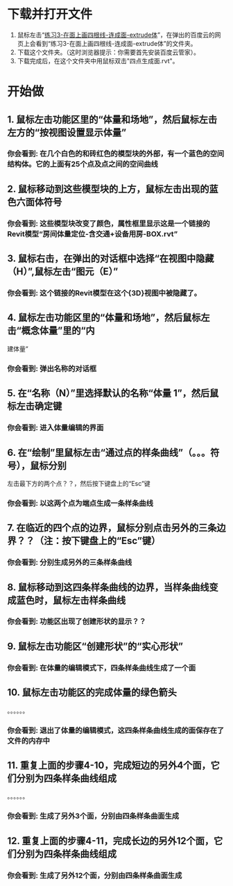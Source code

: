 # 下载并打开文件

1. 鼠标左击“[练习3-在面上画四根线-连成面-extrude体](http://pan.baidu.com/s/1ntPuC2l)”，在弹出的百度云的网页上会看到“练习3-在面上画四根线-连成面-extrude体”的文件夹。
2. 下载这个文件夹。（这时浏览器提示：你需要首先安装百度云管家）。
3. 下载完成后，在这个文件夹中用鼠标双击"四点生成面.rvt"。

# 开始做

## 1. 鼠标左击功能区里的“体量和场地”，然后鼠标左击左方的“按视图设置显示体量”

### 你会看到: 在几个白色的和砖红色的模型块的外部，有一个蓝色的空间结构体。它的上面有25个点及点之间的空间曲线

## 2. 鼠标移动到这些模型块的上方，鼠标左击出现的蓝色六面体符号

### 你会看到: 这些模型块改变了颜色，属性框里显示这是一个链接的Revit模型“房间体量定位-含交通+设备用房-BOX.rvt”

## 3. 鼠标右击，在弹出的对话框中选择“在视图中隐藏（H）”,鼠标左击“图元（E）”

### 你会看到: 这个链接的Revit模型在这个{3D}视图中被隐藏了。

## 4. 鼠标左击功能区里的“体量和场地”，然后鼠标左击“概念体量”里的“内
建体量”

### 你会看到: 弹出名称的对话框

## 5. 在“名称（N）”里选择默认的名称“体量 1”，然后鼠标左击确定键

### 你会看到: 进入体量编辑的界面

## 6. 在“绘制”里鼠标左击“通过点的样条曲线”（。。。符号），鼠标分别
左击最下方的两个点？？，然后按下键盘上的“Esc”键

### 你会看到: 以这两个点为端点生成一条样条曲线

## 7. 在临近的四个点的边界，鼠标分别点击另外的三条边界？？（注：按下键盘上的“Esc”键）

### 你会看到: 分别生成另外的三条样条曲线

## 8. 鼠标移动到这四条样条曲线的边界，当样条曲线变成蓝色时，鼠标左击样条曲线

### 你会看到: 功能区出现了创建形状的显示？？

## 9. 鼠标左击功能区“创建形状”的“实心形状”

### 你会看到: 在体量的编辑模式下，四条样条曲线生成了一个面

## 10. 鼠标左击功能区的完成体量的绿色箭头
。。。。。。

### 你会看到: 退出了体量的编辑模式，这四条样条曲线生成的面保存在了文件的内存中

## 11. 重复上面的步骤4-10，完成短边的另外4个面，它们分别为四条样条曲线组成
。。。。。。

### 你会看到: 生成了另外3个面，分别由四条样条曲面生成

## 12. 重复上面的步骤4-11，完成长边的另外12个面，它们分别为四条样条曲线组成

### 你会看到: 生成了另外12个面，分别由四条样条曲面生成
